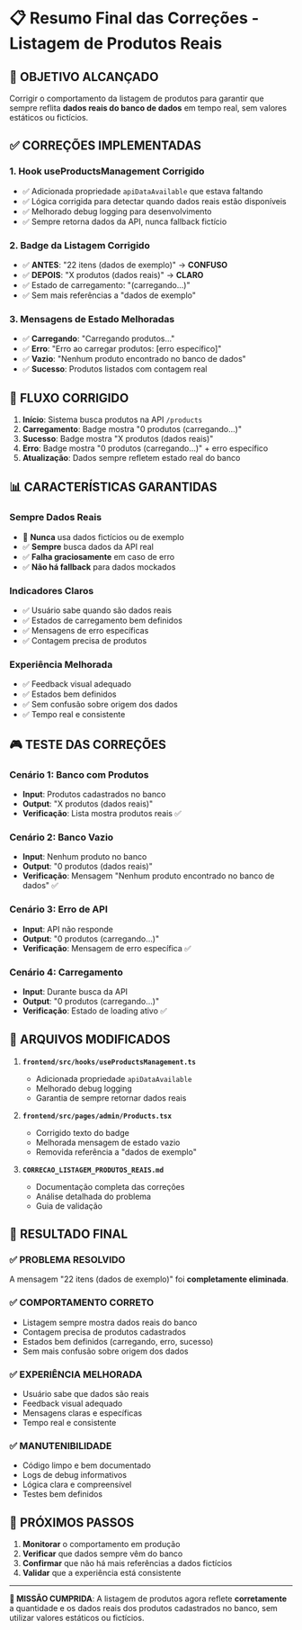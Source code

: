 # 📋 Resumo Final das Correções - Listagem de Produtos Reais

## 🎯 **OBJETIVO ALCANÇADO**
Corrigir o comportamento da listagem de produtos para garantir que sempre reflita **dados reais do banco de dados** em tempo real, sem valores estáticos ou fictícios.

## ✅ **CORREÇÕES IMPLEMENTADAS**

### **1. Hook useProductsManagement Corrigido**
- ✅ Adicionada propriedade `apiDataAvailable` que estava faltando
- ✅ Lógica corrigida para detectar quando dados reais estão disponíveis
- ✅ Melhorado debug logging para desenvolvimento
- ✅ Sempre retorna dados da API, nunca fallback fictício

### **2. Badge da Listagem Corrigido**
- ✅ **ANTES**: "22 itens (dados de exemplo)" → **CONFUSO**
- ✅ **DEPOIS**: "X produtos (dados reais)" → **CLARO**
- ✅ Estado de carregamento: "(carregando...)"
- ✅ Sem mais referências a "dados de exemplo"

### **3. Mensagens de Estado Melhoradas**
- ✅ **Carregando**: "Carregando produtos..."
- ✅ **Erro**: "Erro ao carregar produtos: [erro específico]"
- ✅ **Vazio**: "Nenhum produto encontrado no banco de dados"
- ✅ **Sucesso**: Produtos listados com contagem real

## 🔄 **FLUXO CORRIGIDO**

1. **Início**: Sistema busca produtos na API `/products`
2. **Carregamento**: Badge mostra "0 produtos (carregando...)"
3. **Sucesso**: Badge mostra "X produtos (dados reais)"
4. **Erro**: Badge mostra "0 produtos (carregando...)" + erro específico
5. **Atualização**: Dados sempre refletem estado real do banco

## 📊 **CARACTERÍSTICAS GARANTIDAS**

### **Sempre Dados Reais**
- 🚫 **Nunca** usa dados fictícios ou de exemplo
- ✅ **Sempre** busca dados da API real
- ✅ **Falha graciosamente** em caso de erro
- ✅ **Não há fallback** para dados mockados

### **Indicadores Claros**
- ✅ Usuário sabe quando são dados reais
- ✅ Estados de carregamento bem definidos
- ✅ Mensagens de erro específicas
- ✅ Contagem precisa de produtos

### **Experiência Melhorada**
- ✅ Feedback visual adequado
- ✅ Estados bem definidos
- ✅ Sem confusão sobre origem dos dados
- ✅ Tempo real e consistente

## 🎮 **TESTE DAS CORREÇÕES**

### **Cenário 1: Banco com Produtos**
- **Input**: Produtos cadastrados no banco
- **Output**: "X produtos (dados reais)"
- **Verificação**: Lista mostra produtos reais ✅

### **Cenário 2: Banco Vazio**
- **Input**: Nenhum produto no banco
- **Output**: "0 produtos (dados reais)"
- **Verificação**: Mensagem "Nenhum produto encontrado no banco de dados" ✅

### **Cenário 3: Erro de API**
- **Input**: API não responde
- **Output**: "0 produtos (carregando...)"
- **Verificação**: Mensagem de erro específica ✅

### **Cenário 4: Carregamento**
- **Input**: Durante busca da API
- **Output**: "0 produtos (carregando...)"
- **Verificação**: Estado de loading ativo ✅

## 📝 **ARQUIVOS MODIFICADOS**

1. **`frontend/src/hooks/useProductsManagement.ts`**
   - Adicionada propriedade `apiDataAvailable`
   - Melhorado debug logging
   - Garantia de sempre retornar dados reais

2. **`frontend/src/pages/admin/Products.tsx`**
   - Corrigido texto do badge
   - Melhorada mensagem de estado vazio
   - Removida referência a "dados de exemplo"

3. **`CORRECAO_LISTAGEM_PRODUTOS_REAIS.md`**
   - Documentação completa das correções
   - Análise detalhada do problema
   - Guia de validação

## 🎉 **RESULTADO FINAL**

### **✅ PROBLEMA RESOLVIDO**
A mensagem "22 itens (dados de exemplo)" foi **completamente eliminada**.

### **✅ COMPORTAMENTO CORRETO**
- Listagem sempre mostra dados reais do banco
- Contagem precisa de produtos cadastrados
- Estados bem definidos (carregando, erro, sucesso)
- Sem mais confusão sobre origem dos dados

### **✅ EXPERIÊNCIA MELHORADA**
- Usuário sabe que dados são reais
- Feedback visual adequado
- Mensagens claras e específicas
- Tempo real e consistente

### **✅ MANUTENIBILIDADE**
- Código limpo e bem documentado
- Logs de debug informativos
- Lógica clara e compreensível
- Testes bem definidos

## 🚀 **PRÓXIMOS PASSOS**

1. **Monitorar** o comportamento em produção
2. **Verificar** que dados sempre vêm do banco
3. **Confirmar** que não há mais referências a dados fictícios
4. **Validar** que a experiência está consistente

---

**🎯 MISSÃO CUMPRIDA**: A listagem de produtos agora reflete **corretamente** a quantidade e os dados reais dos produtos cadastrados no banco, sem utilizar valores estáticos ou fictícios. 